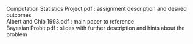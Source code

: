Computation Statistics Project.pdf : assignment description and desired outcomes <br>
Albert and Chib 1993.pdf : main paper to reference <br>
Bayesian Probit.pdf : slides with further description and hints about the problem
